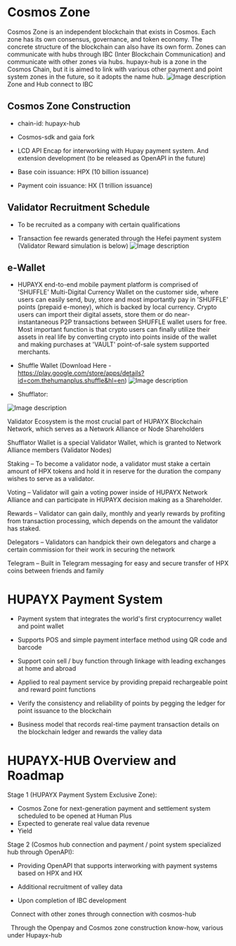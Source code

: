 # Cosmos Zone
Cosmos Zone is an independent blockchain that exists in Cosmos. Each zone has its own consensus, governance, and token economy. The concrete structure of the blockchain can also have its own form. Zones can communicate with hubs through IBC (Inter Blockchain Communication) and communicate with other zones via hubs. hupayx-hub is a zone in the Cosmos Chain, but it is aimed to link with various other payment and point system zones in the future, so it adopts the name hub.
![Image description](https://cosmos.network/images/intro/06-architecture.svg) Zone and Hub connect to IBC

## Cosmos Zone Construction
- chain-id: hupayx-hub

- Cosmos-sdk and gaia fork

- LCD API Encap for interworking with Hupay payment system. And extension development (to be released as OpenAPI in the future)

- Base coin issuance: HPX (10 billion issuance)

- Payment coin issuance: HX (1 trillion issuance)

## Validator Recruitment Schedule
- To be recruited as a company with certain qualifications

- Transaction fee rewards generated through the Hefei payment system (Validator Reward simulation is below)
![Image description](https://miro.medium.com/max/3908/1*r5mblWVdD4e5x41CDgFp5g.png)

## e-Wallet
- HUPAYX end-to-end mobile payment platform is comprised of 'SHUFFLE' Multi-Digital Currency Wallet on the customer side, where users can easily send, buy, store and most importantly pay in 'SHUFFLE' points (prepaid e-money), which is backed by local currency. Crypto users can import their digital assets, store them or do near-instantaneous P2P transactions between SHUFFLE wallet users for free. Most important function is that crypto users can finally utilize their assets in real life by converting crypto into points inside of the wallet and making purchases at 'VAULT' point-of-sale system supported merchants. 

- Shuffle Wallet (Download Here - https://play.google.com/store/apps/details?id=com.thehumanplus.shuffle&hl=en) 
![Image description](https://miro.medium.com/max/4320/1*tOkD0tAwYRkwku4CjRj0tw.jpeg)

- Shufflator:

![Image description](https://miro.medium.com/max/616/1*AdFIph1y6p1tadX5dlWmwQ.png)

Validator Ecosystem is the most crucial part of HUPAYX Blockchain Network, which serves as a Network Alliance or Node Shareholders

Shufflator Wallet is a special Validator Wallet, which is granted to Network Alliance members (Validator Nodes)

Staking – To become a validator node, a validator must stake a certain amount of HPX tokens and hold it in reserve for the duration the company wishes to serve as a validator.

Voting – Validator will gain a voting power inside of HUPAYX Network Alliance and can participate in HUPAYX decision making as a Shareholder.

Rewards – Validator can gain daily, monthly and yearly rewards by profiting from transaction processing, which depends on the amount the validator has staked. 

Delegators – Validators can handpick their own delegators and charge a certain commission for their work in securing the network

Telegram – Built in Telegram messaging for easy and secure transfer of HPX coins between friends and family

# HUPAYX Payment System
- Payment system that integrates the world's first cryptocurrency wallet and point wallet

- Supports POS and simple payment interface method using QR code and barcode

- Support coin sell / buy function through linkage with leading exchanges at home and abroad

- Applied to real payment service by providing prepaid rechargeable point and reward point functions

- Verify the consistency and reliability of points by pegging the ledger for point issuance to the blockchain

- Business model that records real-time payment transaction details on the blockchain ledger and rewards the valley data

# HUPAYX-HUB Overview and Roadmap
Stage 1 (HUPAYX Payment System Exclusive Zone):

- Cosmos Zone for next-generation payment and settlement system scheduled to be opened at Human Plus
- Expected to generate real value data revenue
- Yield 

Stage 2 (Cosmos hub connection and payment / point system specialized hub through OpenAPI):

- Providing OpenAPI that supports interworking with payment systems based on HPX and HX

- Additional recruitment of valley data

- Upon completion of IBC development

  Connect with other zones through connection with cosmos-hub
  
  Through the Openpay and Cosmos zone construction know-how, various under Hupayx-hub



